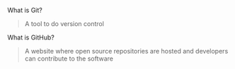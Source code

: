 What is Git?
> A tool to do version control

What is GitHub?
> A website where open source repositories are hosted and developers can contribute to the software